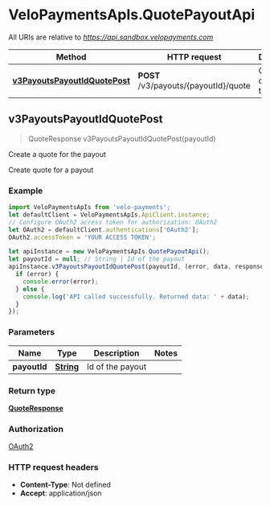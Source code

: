 # VeloPaymentsApIs.QuotePayoutApi

All URIs are relative to *https://api.sandbox.velopayments.com*

Method | HTTP request | Description
------------- | ------------- | -------------
[**v3PayoutsPayoutIdQuotePost**](QuotePayoutApi.md#v3PayoutsPayoutIdQuotePost) | **POST** /v3/payouts/{payoutId}/quote | Create a quote for the payout



## v3PayoutsPayoutIdQuotePost

> QuoteResponse v3PayoutsPayoutIdQuotePost(payoutId)

Create a quote for the payout

Create quote for a payout

### Example

```javascript
import VeloPaymentsApIs from 'velo-payments';
let defaultClient = VeloPaymentsApIs.ApiClient.instance;
// Configure OAuth2 access token for authorization: OAuth2
let OAuth2 = defaultClient.authentications['OAuth2'];
OAuth2.accessToken = 'YOUR ACCESS TOKEN';

let apiInstance = new VeloPaymentsApIs.QuotePayoutApi();
let payoutId = null; // String | Id of the payout
apiInstance.v3PayoutsPayoutIdQuotePost(payoutId, (error, data, response) => {
  if (error) {
    console.error(error);
  } else {
    console.log('API called successfully. Returned data: ' + data);
  }
});
```

### Parameters


Name | Type | Description  | Notes
------------- | ------------- | ------------- | -------------
 **payoutId** | [**String**](.md)| Id of the payout | 

### Return type

[**QuoteResponse**](QuoteResponse.md)

### Authorization

[OAuth2](../README.md#OAuth2)

### HTTP request headers

- **Content-Type**: Not defined
- **Accept**: application/json

